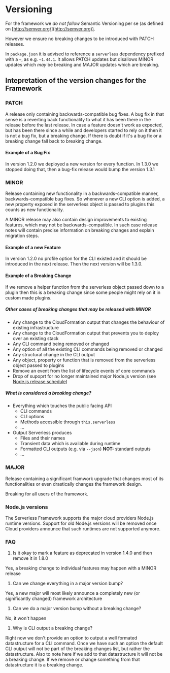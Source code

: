 # Versioning

For the framework we _do not follow_ Semantic Versioning per se (as defined on [http://semver.org/](http://semver.org)).

However we ensure no breaking changes to be introduced with PATCH releases.

In `package.json` it is advised to reference a `serverless` dependency prefixed with a `~`, as e.g. `~1.44.1`. It allows PATCH updates but disallows MINOR updates which _may_ be breaking and MAJOR updates which are breaking.

## Intepretation of the version changes for the Framework

### PATCH

A release only containing backwards-compatible bug fixes. A bug fix in that sense is a reverting back functionality to what it has been there in the release before the last release. In case a feature doesn't work as expected, but has been there since a while and developers started to rely on it then it is not a bug fix, but a breaking change. If there is doubt if it's a bug fix or a breaking change fall back to breaking change.

#### Example of a Bug Fix

In version 1.2.0 we deployed a new version for every function. In 1.3.0 we stopped doing that, then a bug-fix release would bump the version 1.3.1

### MINOR

Release containing new functionality in a backwards-compatible manner, backwards-compatible bug fixes. So whenever a new CLI option is added, a new property exposed in the serverless object is passed to plugins this counts as new functionality.

A MINOR release may also contain design improvements to existing features, which may not be backwards-compatible. In such case release notes will contain precise information on breaking changes and explain migration steps.

#### Example of a new Feature

In version 1.2.0 no profile option for the CLI existed and it should be introduced in the next release. Then the next version will be 1.3.0.

#### Example of a Breaking Change

If we remove a helper function from the serverless object passed down to a plugin then this is a breaking change since some people might rely on it in custom made plugins.

##### Other cases of breaking changes that may be released with MINOR

- Any change to the CloudFormation output that changes the behaviour of existing infrastructure
- Any change to the CloudFormation output that prevents you to deploy over an existing stack
- Any CLI command being removed or changed
- Any option of all the existing CLI commands being removed or changed
- Any structural change in the CLI output
- Any object, property or function that is removed from the serverless object passed to plugins
- Remove an event from the list of lifecycle events of core commands
- Drop of supoprt for no longer maintained major Node.js version (see [Node.js release schedule](https://github.com/nodejs/Release/blob/master/README.md))

##### What is considered a breaking change?

- Everything which touches the public facing API
  + CLI commands
  + CLI options
  + Methods accessible through `this.serverless`
  + ...
- Output Serverless produces
  + Files and their names
  + Transient data which is available during runtime
  + Formatted CLI outputs (e.g. via `--json`) **NOT:** standard outputs
  + ...


### MAJOR

Release containing a significant framwork upgrade that changes most of its functionalities or even drastically changes the framework design.

Breaking for all users of the framework.

### Node.js versions

The Serverless Framework supports the major cloud providers Node.js runtime versions. Support for old Node.js versions will be removed once Cloud providers announce that such runtimes are not supported anymore.

### FAQ

1. Is it okay to mark a feature as deprecated in version 1.4.0 and then remove it in 1.8.0

Yes, a breaking change to individual features may happen with a MINOR release

1. Can we change everything in a major version bump?

Yes, a new major will most likely announce a completely new (or significantly changed) framework architecture

1. Can we do a major version bump without a breaking change?

No, it won't happen

1. Why is CLI output a breaking change?

Right now we don't provide an option to output a well formated datastructure for a CLI command. Once we have such an option the default CLI output will not be part of the breaking changes list, but rather the datastructure. Also to note here if we add to that datastructure it will not be a breaking change. If we remove or change something from that datastructure it is a breaking change.
